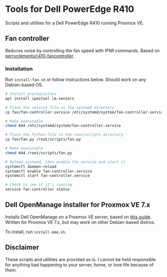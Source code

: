 # Tools for Dell PowerEdge R410

Scripts and utilities for a Dell PowerEdge R410 running Proxmox VE.

## Fan controller

Reduces noise by controlling the fan speed with IPMI commands. Based on [perryclements/r410-fancontroller](https://github.com/perryclements/r410-fancontroller).

### Installation

Run `install-fan.sh` or follow instructions below. Should work on any Debian-based OS.

```bash
# Install prerequisites
apt install ipmitool lm-sensors

# Place the service file in the systemd directory
cp fan/fan-controller.service /etc/systemd/system/fan-controller.service

# Make executable
chmod 644 /etc/systemd/system/fan-controller.service

# Place the Python file in the root/scripts directory
cp fan/fan.py /root/scripts/fan.py

# Make executable
chmod 644 /root/scripts/fan.py

# Reload systemd, then enable the service and start it
systemctl daemon-reload
systemctl enable fan-controller.service
systemctl start fan-controller.service

# Check to see if it's running
service fan-controller status
```

## Dell OpenManage installer for Proxmox VE 7.x

Installs Dell OpenManage on a Proxmox VE server, based on [this guide](https://forum.proxmox.com/threads/dell-openmanage-on-proxmox-6-x.57932/). Written for Proxmox VE 7.x, but may work on other Debian-based distros.

To install, run `install-ome.sh`.

## Disclaimer

These scripts and utilities are provided as is. I cannot be held responsible for anything bad happening to your server, home, or love life because of them.
